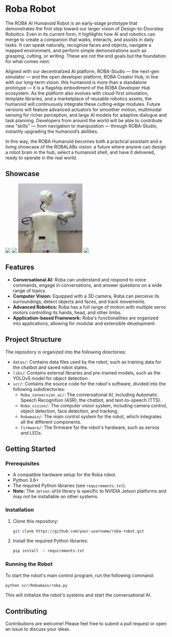 # Roba Robot

The ROBA AI Humanoid Robot is an early-stage prototype that demonstrates the first step toward our larger vision of Design-to-Doorstep Robotics. Even in its current form, it highlights how AI and robotics can merge to create a companion that walks, interacts, and assists in daily tasks. It can speak naturally, recognize faces and objects, navigate a mapped environment, and perform simple demonstrations such as grasping, cutting, or writing. These are not the end goals but the foundation for what comes next.

Aligned with our decentralized AI platform, ROBA-Studio — the next-gen simulator — and the open developer platform, ROBA Creator Hub, in line with our long-term vision. this humanoid is more than a standalone prototype — it is a flagship embodiment of the ROBA Developer Hub ecosystem. As the platform also evolves with cloud-first simulation, template libraries, and a marketplace of reusable robotics assets, the humanoid will continuously integrate these cutting-edge modules. Future versions will feature advanced actuators for smoother motion, multimodal sensing for richer perception, and large AI models for adaptive dialogue and task planning. Developers from around the world will be able to contribute new “skills” — from navigation to manipulation — through ROBA-Studio, instantly upgrading the humanoid’s abilities.

In this way, the ROBA Humanoid becomes both a practical assistant and a living showcase of the ROBALABs vision: a future where anyone can design a robot brain in the hub, select a humanoid shell, and have it delivered, ready to operate in the real world. 

## Showcase

<img src="Images/Roba-001.png" width="200" />
<img src="Images/Roba-002.png" width="200" />
<img src="Images/Writing_A_Moment6.jpg" width="200" />
<img src="Images/IMG_2195.JPG" width="200" />


## Features

- **Conversational AI:** Roba can understand and respond to voice commands, engage in conversations, and answer questions on a wide range of topics.
- **Computer Vision:** Equipped with a 3D camera, Roba can perceive its surroundings, detect objects and faces, and track movements.
- **Advanced Robotics:** Roba has a full range of motion with multiple servo motors controlling its hands, head, and other limbs.
- **Application-based Framework:** Roba's functionalities are organized into applications, allowing for modular and extensible development.

## Project Structure

The repository is organized into the following directories:

- `datas/`: Contains data files used by the robot, such as training data for the chatbot and saved robot states.
- `libs/`: Contains external libraries and pre-trained models, such as the YOLOv5 model for object detection.
- `scr/`: Contains the source code for the robot's software, divided into the following subdirectories:
    - `Roba_conversion_ai/`: The conversational AI, including Automatic Speech Recognition (ASR), the chatbot, and text-to-speech (TTS).
    - `Roba_vision/`: The computer vision system, including camera control, object detection, face detection, and tracking.
    - `Robamain/`: The main control system for the robot, which integrates all the different components.
    - `firmware/`: The firmware for the robot's hardware, such as servos and LEDs.

## Getting Started

### Prerequisites

- A compatible hardware setup for the Roba robot.
- Python 3.6+
- The required Python libraries (see `requirements.txt`).
- **Note:** The `Jetson.GPIO` library is specific to NVIDIA Jetson platforms and may not be installable on other systems.

### Installation

1.  Clone this repository:
    ```bash
    git clone https://github.com/your-username/roba-robot.git
    ```
2.  Install the required Python libraries:
    ```bash
    pip install -r requirements.txt
    ```

### Running the Robot

To start the robot's main control program, run the following command:

```bash
python scr/Robamain/roba.py
```

This will initialize the robot's systems and start the conversational AI.

## Contributing

Contributions are welcome! Please feel free to submit a pull request or open an issue to discuss your ideas.
